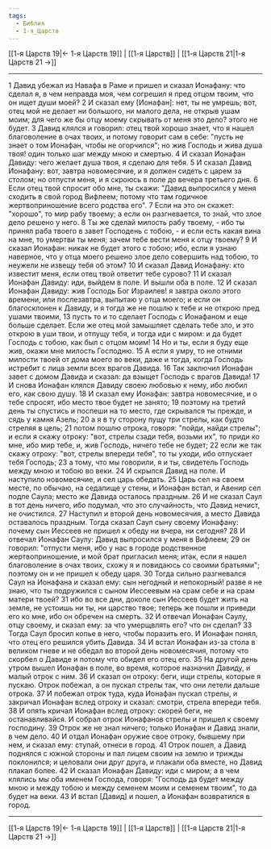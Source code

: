 ```yaml
---
tags:
  - Библия
  - 1-я_Царств
---
```

[[1-я Царств 19|← 1-я Царств 19]] | [[1-я Царств]] | [[1-я Царств 21|1-я Царств 21 →]]

---
1 Давид убежал из Навафа в Раме и пришел и сказал Ионафану: что сделал я, в чем неправда моя, чем согрешил я пред отцом твоим, что он ищет души моей?
2 И сказал ему [Ионафан]: нет, ты не умрешь; вот, отец мой не делает ни большого, ни малого дела, не открыв ушам моим; для чего же бы отцу моему скрывать от меня это дело? этого не будет.
3 Давид клялся и говорил: отец твой хорошо знает, что я нашел благоволение в очах твоих, и потому говорит сам в себе: "пусть не знает о том Ионафан, чтобы не огорчился"; но жив Господь и жива душа твоя! один только шаг между мною и смертью.
4 И сказал Ионафан Давиду: чего желает душа твоя, я сделаю для тебя.
5 И сказал Давид Ионафану: вот, завтра новомесячие, и я должен сидеть с царем за столом; но отпусти меня, и я скроюсь в поле до вечера третьего дня.
6 Если отец твой спросит обо мне, ты скажи: "Давид выпросился у меня сходить в свой город Вифлеем; потому что там годичное жертвоприношение всего родства его".
7 Если на это он скажет: "хорошо", то мир рабу твоему; а если он разгневается, то знай, что злое дело решено у него.
8 Ты же сделай милость рабу твоему, - ибо ты принял раба твоего в завет Господень с тобою, - и если есть какая вина на мне, то умертви ты меня; зачем тебе вести меня к отцу твоему?
9 И сказал Ионафан: никак не будет этого с тобою; ибо, если я узнаю наверное, что у отца моего решено злое дело совершить над тобою, то неужели не извещу тебя об этом?
10 И сказал Давид Ионафану: кто известит меня, если отец твой ответит тебе сурово?
11 И сказал Ионафан Давиду: иди, выйдем в поле. И вышли оба в поле.
12 И сказал Ионафан Давиду: жив Господь Бог Израилев! я завтра около этого времени, или послезавтра, выпытаю у отца моего; и если он благосклонен к Давиду, и я тогда же не пошлю к тебе и не открою пред ушами твоими,
13 пусть то и то сделает Господь с Ионафаном и еще больше сделает. Если же отец мой замышляет сделать тебе зло, и это открою в уши твои, и отпущу тебя, и тогда иди с миром: и да будет Господь с тобою, как был с отцом моим!
14 Но и ты, если я буду еще жив, окажи мне милость Господню.
15 А если я умру, то не отними милости твоей от дома моего во веки, даже и тогда, когда Господь истребит с лица земли всех врагов Давида.
16 Так заключил Ионафан завет с домом Давида и сказал: да взыщет Господь с врагов Давида!
17 И снова Ионафан клялся Давиду своею любовью к нему, ибо любил его, как свою душу.
18 И сказал ему Ионафан: завтра новомесячие, и о тебе спросят, ибо место твое будет не занято;
19 поэтому на третий день ты спустись и поспеши на то место, где скрывался ты прежде, и сядь у камня Азель;
20 а я в ту сторону пущу три стрелы, как будто стреляя в цель;
21 потом пошлю отрока, говоря: "пойди, найди стрелы"; и если я скажу отроку: "вот, стрелы сзади тебя, возьми их", то приди ко мне, ибо мир тебе, и, жив Господь, ничего тебе не будет;
22 если же так скажу отроку: "вот, стрелы впереди тебя", то ты уходи, ибо отпускает тебя Господь;
23 а тому, что мы говорили, я и ты, свидетель Господь между мною и тобою во веки.
24 И скрылся Давид на поле. И наступило новомесячие, и сел царь обедать.
25 Царь сел на своем месте, по обычаю, на седалище у стены, и Ионафан встал, и Авенир сел подле Саула; место же Давида осталось праздным.
26 И не сказал Саул в тот день ничего, ибо подумал, что это случайность, что Давид нечист, не очистился.
27 Наступил и второй день новомесячия, а место Давида оставалось праздным. Тогда сказал Саул сыну своему Ионафану: почему сын Иессеев не пришел к обеду ни вчера, ни сегодня?
28 И отвечал Ионафан Саулу: Давид выпросился у меня в Вифлеем;
29 он говорил: "отпусти меня, ибо у нас в городе родственное жертвоприношение, и мой брат пригласил меня; итак, если я нашел благоволение в очах твоих, схожу я и повидаюсь со своими братьями"; поэтому он и не пришел к обеду царя.
30 Тогда сильно разгневался Саул на Ионафана и сказал ему: сын негодный и непокорный! разве я не знаю, что ты подружился с сыном Иессеевым на срам себе и на срам матери твоей?
31 ибо во все дни, доколе сын Иессеев будет жить на земле, не устоишь ни ты, ни царство твое; теперь же пошли и приведи его ко мне, ибо он обречен на смерть.
32 И отвечал Ионафан Саулу, отцу своему, и сказал ему: за что умерщвлять его? что он сделал?
33 Тогда Саул бросил копье в него, чтобы поразить его. И Ионафан понял, что отец его решился убить Давида.
34 И встал Ионафан из-за стола в великом гневе и не обедал во второй день новомесячия, потому что скорбел о Давиде и потому что обидел его отец его.
35 На другой день утром вышел Ионафан в поле, во время, которое назначил Давиду, и малый отрок с ним.
36 И сказал он отроку: беги, ищи стрелы, которые я пускаю. Отрок побежал, а он пускал стрелы так, что они летели дальше отрока.
37 И побежал отрок туда, куда Ионафан пускал стрелы, и закричал Ионафан вслед отроку и сказал: смотри, стрела впереди тебя.
38 И опять кричал Ионафан вслед отроку: скорей беги, не останавливайся. И собрал отрок Ионафанов стрелы и пришел к своему господину.
39 Отрок же не знал ничего; только Ионафан и Давид знали, в чем дело.
40 И отдал Ионафан оружие свое отроку, бывшему при нем, и сказал ему: ступай, отнеси в город.
41 Отрок пошел, а Давид поднялся с южной стороны и пал лицем своим на землю и трижды поклонился; и целовали они друг друга, и плакали оба вместе, но Давид плакал более.
42 И сказал Ионафан Давиду: иди с миром; а в чем клялись мы оба именем Господа, говоря: "Господь да будет между мною и между тобою и между семенем моим и семенем твоим", то да будет на веки.
43 И встал [Давид] и пошел, а Ионафан возвратился в город.

---
[[1-я Царств 19|← 1-я Царств 19]] | [[1-я Царств]] | [[1-я Царств 21|1-я Царств 21 →]]